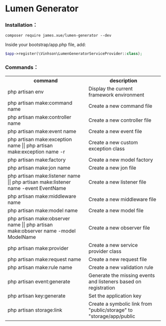 # Lumen Generator

### Installation：
   
    composer require james.xue/lumen-generator --dev
    
Inside your bootstrap/app.php file, add:

```php
$app->register(\Vinhson\LumenGeneratorServiceProvider::class);
```
### Commands：
<div>
    <table border="0">
	  <tr>
	    <th>command</th>
	    <th>description</th>
	  </tr>
	  <tr>
	    <td>php artisan env</td>
	    <td>Display the current framework environment</td>
	  </tr>
	  <tr>
	    <td>php artisan make:command name</td>
	    <td>Create a new command file</td>
	  </tr>
	  <tr>
        <td>php artisan make:controller name</td>
        <td>Create a new controller file</td>
      </tr>
	  <tr>
        <td>php artisan make:event name</td>
        <td>Create a new event file</td>
      </tr>
	  <tr>
        <td>php artisan make:exception name || php artisan make:exception name -r</td>
        <td>Create a new custom exception class</td>
      </tr>
	  <tr>
        <td>php artisan make:factory</td>
        <td>Create a new model factory</td>
      </tr>
	  <tr>
        <td>php artisan make:jon name</td>
        <td>Create a new jon file</td>
      </tr>
	  <tr>
        <td>php artisan make:listener name || php artisan make:listener name -event EventName</td>
        <td>Create a new listener file</td>
      </tr>
	  <tr>
        <td>php artisan make:middleware name</td>
        <td>Create a new middleware file</td>
      </tr>
	  <tr>
        <td>php artisan make:model name</td>
        <td>Create a new model file</td>
      </tr>
	  <tr>
        <td>php artisan make:observer name || php artisan make:observer name -model ModelName</td>
        <td>Create a new observer file</td>
      </tr>
	  <tr>
        <td>php artisan make:provider</td>
        <td>Create a new service provider class</td>
      </tr>
	  <tr>
        <td>php artisan make:request name</td>
        <td>Create a new request file</td>
      </tr>
	  <tr>
        <td>php artisan make:rule name</td>
        <td>Create a new validation rule</td>
      </tr>
	  <tr>
        <td>php artisan event:generate</td>
        <td>Generate the missing events and listeners based on registration</td>
      </tr>
	  <tr>
        <td>php artisan key:generate</td>
        <td>Set the application key</td>
      </tr>
	  <tr>
        <td>php artisan storage:link</td>
        <td>Create a symbolic link from "public/storage" to "storage/app/public</td>
      </tr>
	</table>
</div> 
